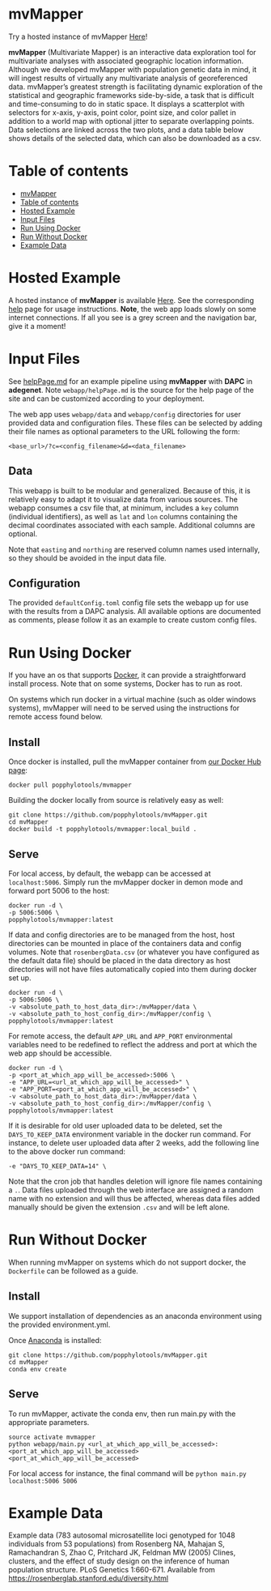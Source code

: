 mvMapper
========

Try a hosted instance of mvMapper [Here](http://ctahr-peps.colo.hawaii.edu/)!

**mvMapper** (Multivariate Mapper) is an interactive data exploration tool for multivariate analyses with associated geographic location information. Although we developed mvMapper with population genetic data in mind, it will ingest results of virtually any multivariate analysis of georeferenced data. mvMapper’s greatest strength is facilitating dynamic exploration of the statistical and geographic frameworks side-by-side, a task that is difficult and time-consuming to do in static space. It displays a scatterplot with selectors for x-axis, y-axis, point color, point size, and color pallet in addition to a world map with optional jitter to separate overlapping points. Data selections are linked across the two plots, and a data table below shows details of the selected data, which can also be downloaded as a csv.

Table of contents
=================

  * [mvMapper](#mvMapper)
  * [Table of contents](#table-of-contents)
  * [Hosted Example](#hosted-example)
  * [Input Files](#input-files)
  * [Run Using Docker](#run-using-docker)
  * [Run Without Docker](#run-without-docker)
  * [Example Data](#example-data)

Hosted Example
==============

A hosted instance of **mvMapper** is available [Here](http://ctahr-peps.colo.hawaii.edu/). See the corresponding [help](http://ctahr-peps.colo.hawaii.edu/help) page for usage instructions. **Note**, the web app loads slowly on some internet connections. If all you see is a grey screen and the navigation bar, give it a moment!

Input Files
===========

See [helpPage.md](webapp/helpPage.md) for an example pipeline using **mvMapper** with **DAPC** in **adegenet**. Note `webapp/helpPage.md` is the source for the help page of the site and can be customized according to your deployment.

The web app uses `webapp/data` and `webapp/config` directories for user provided data and configuration files.
These files can be selected by adding their file names as optional parameters to the URL following the form:

```
<base_url>/?c=<config_filename>&d=<data_filename>
```

Data
-----

This webapp is built to be modular and generalized.
Because of this, it is relatively easy to adapt it to visualize data from various sources.
The webapp consumes a csv file that, at minimum, includes a `key` column (individual identifiers),
as well as `lat` and `lon` columns containing the decimal coordinates associated with each sample.
Additional columns are optional.

Note that `easting` and `northing` are reserved column names used internally, so they should be avoided in the input data file.

Configuration
-------------

The provided `defaultConfig.toml` config file sets the webapp up for use with the results from a DAPC analysis.
All available options are documented as comments, please follow it as an example to create custom config files.

Run Using Docker
================

If you have an os that supports [Docker](https://www.docker.com/), it can provide a straightforward install process. Note that on some systems, Docker has to run as root.

On systems which run docker in a virtual machine (such as older windows systems), mvMapper will need to be served using the instructions for remote access found below.

Install
-------

Once docker is installed, pull the mvMapper container from [our Docker Hub page](https://hub.docker.com/r/genomeannotation/mvmapper):

```
docker pull popphylotools/mvmapper
```

Building the docker locally from source is relatively easy as well:

```
git clone https://github.com/popphylotools/mvMapper.git
cd mvMapper
docker build -t popphylotools/mvmapper:local_build .
```

Serve
-----

For local access, by default, the webapp can be accessed at `localhost:5006`.
Simply run the mvMapper docker in demon mode and forward port 5006 to the host:

```
docker run -d \
-p 5006:5006 \
popphylotools/mvmapper:latest
```

If data and config directories are to be managed from the host, host directories can be mounted in place of the containers data and config volumes.
Note that `rosenbergData.csv` (or whatever you have configured as the default data file) should be placed in the data directory as host directories will not have files automatically copied into them during docker set up.

```
docker run -d \
-p 5006:5006 \
-v <absolute_path_to_host_data_dir>:/mvMapper/data \
-v <absolute_path_to_host_config_dir>:/mvMapper/config \
popphylotools/mvmapper:latest
```

For remote access, the default `APP_URL` and `APP_PORT` environmental variables need to be redefined to reflect the address and port at which the web app should be accessible.

```
docker run -d \
-p <port_at_which_app_will_be_accessed>:5006 \
-e "APP_URL=<url_at_which_app_will_be_accessed>" \
-e "APP_PORT=<port_at_which_app_will_be_accessed>" \
-v <absolute_path_to_host_data_dir>:/mvMapper/data \
-v <absolute_path_to_host_config_dir>:/mvMapper/config \
popphylotools/mvmapper:latest
```

If it is desirable for old user uploaded data to be deleted, set the `DAYS_TO_KEEP_DATA` environment variable in the docker run command.
For instance, to delete user uploaded data after 2 weeks, add the following line to the above docker run command:

```
-e "DAYS_TO_KEEP_DATA=14" \
```

Note that the cron job that handles deletion will ignore file names containing a `.`.
Data files uploaded through the web interface are assigned a random name with no extension and will thus be affected,
whereas data files added manually should be given the extension `.csv` and will be left alone.

Run Without Docker
==================

When running mvMapper on systems which do not support docker, the `Dockerfile` can be followed as a guide.

Install
-------

We support installation of dependencies as an anaconda environment using the provided environment.yml.

Once [Anaconda](https://docs.continuum.io/anaconda/install/) is installed:

```
git clone https://github.com/popphylotools/mvMapper.git
cd mvMapper
conda env create
```

Serve
-----

To run mvMapper, activate the conda env, then run main.py with the appropriate parameters.

```
source activate mvmapper
python webapp/main.py <url_at_which_app_will_be_accessed>:<port_at_which_app_will_be_accessed> <port_at_which_app_will_be_accessed>
```

For local access for instance, the final command will be `python main.py localhost:5006 5006`

Example Data
============

Example data (783 autosomal microsatellite loci genotyped for 1048 individuals from 53 populations) from 
Rosenberg NA, Mahajan S, Ramachandran S, Zhao C, Pritchard JK, Feldman MW (2005) Clines, clusters, and the effect of study design on the inference of human population structure. PLoS Genetics 1:660-671.
Available from <https://rosenberglab.stanford.edu/diversity.html>
